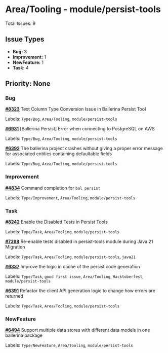 # Area/Tooling - module/persist-tools

Total Issues: 9

## Issue Types

- **Bug:** 3
- **Improvement:** 1
- **NewFeature:** 1
- **Task:** 4

## Priority: None

### Bug

**[#8323](https://github.com/ballerina-platform/ballerina-library/issues/8323)** Text Column Type Conversion Issue in Ballerina Persist Tool

Labels: `Type/Bug`, `Area/Tooling`, `module/persist-tools`

**[#6931](https://github.com/ballerina-platform/ballerina-library/issues/6931)** [Ballerina Persist] Error when connecting to PostgreSQL on AWS

Labels: `Type/Bug`, `Area/Tooling`, `module/persist-tools`

**[#6392](https://github.com/ballerina-platform/ballerina-library/issues/6392)** The ballerina project crashes without giving a proper error message for associated entities containing defaultable fields

Labels: `Type/Bug`, `Area/Tooling`, `module/persist-tools`

### Improvement

**[#4834](https://github.com/ballerina-platform/ballerina-library/issues/4834)** Command completion for `bal persist`

Labels: `Type/Improvement`, `Area/Tooling`, `module/persist-tools`

### Task

**[#8242](https://github.com/ballerina-platform/ballerina-library/issues/8242)** Enable the Disabled Tests in Persist Tools

Labels: `Type/Task`, `Area/Tooling`, `module/persist-tools`

**[#7398](https://github.com/ballerina-platform/ballerina-library/issues/7398)** Re-enable tests disabled in persist-tools module during Java 21 Migration

Labels: `Type/Task`, `Area/Tooling`, `module/persist-tools`, `java21`

**[#6337](https://github.com/ballerina-platform/ballerina-library/issues/6337)** Improve the logic in cache of the persist code generation 

Labels: `Type/Task`, `good first issue`, `Area/Tooling`, `Hacktoberfest`, `module/persist-tools`

**[#6391](https://github.com/ballerina-platform/ballerina-library/issues/6391)** Refactor the client API generation logic to change how errors are returned

Labels: `Type/Task`, `Area/Tooling`, `module/persist-tools`

### NewFeature

**[#6494](https://github.com/ballerina-platform/ballerina-library/issues/6494)** Support multiple data stores with different data models in one ballerina package

Labels: `Type/NewFeature`, `Area/Tooling`, `module/persist-tools`

